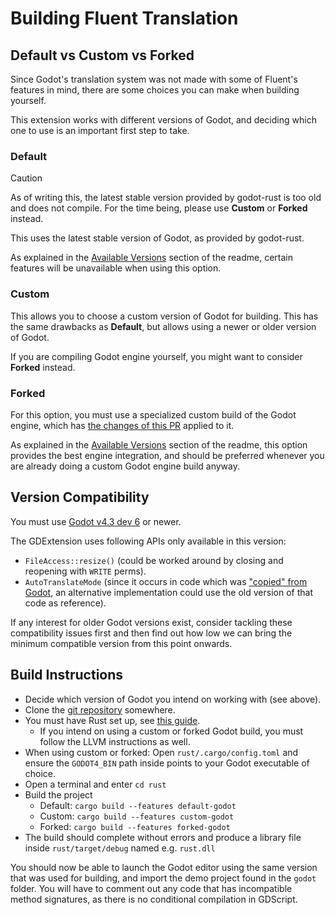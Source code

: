 # Building Fluent Translation

## Default vs Custom vs Forked

Since Godot's translation system was not made with some of Fluent's features in mind, there are some choices you can make when building yourself.

This extension works with different versions of Godot, and deciding which one to use is an important first step to take.

### Default

> [!CAUTION]
> As of writing this, the latest stable version provided by godot-rust is too old and does not compile. For the time being, please use **Custom** or **Forked** instead.

This uses the latest stable version of Godot, as provided by godot-rust.

As explained in the [Available Versions](./README.md#default) section of the readme, certain features will be unavailable when using this option.

### Custom

This allows you to choose a custom version of Godot for building. This has the same drawbacks as **Default**, but allows using a newer or older version of Godot.

If you are compiling Godot engine yourself, you might want to consider **Forked** instead.

### Forked

For this option, you must use a specialized custom build of the Godot engine, which has [the changes of this PR](https://github.com/RedMser/godot/pull/2) applied to it.

As explained in the [Available Versions](./README.md#forked) section of the readme, this option provides the best engine integration, and should be preferred whenever you are already doing a custom Godot engine build anyway.

## Version Compatibility

You must use [Godot v4.3 dev 6](https://godotengine.org/article/dev-snapshot-godot-4-3-dev-6/) or newer.

The GDExtension uses following APIs only available in this version:

- `FileAccess::resize()` (could be worked around by closing and reopening with `WRITE` perms).
- `AutoTranslateMode` (since it occurs in code which was ["copied" from Godot](https://github.com/godotengine/godot/blob/master/editor/plugins/packed_scene_translation_parser_plugin.cpp), an alternative implementation could use the old version of that code as reference).

If any interest for older Godot versions exist, consider tackling these compatibility issues first and then find out how low we can bring the minimum compatible version from this point onwards.

## Build Instructions

* Decide which version of Godot you intend on working with (see above).
* Clone the [git repository](https://github.com/RedMser/godot-fluent-translation) somewhere.
* You must have Rust set up, see [this guide](https://godot-rust.github.io/book/intro/setup.html).
  * If you intend on using a custom or forked Godot build, you must follow the LLVM instructions as well.
* When using custom or forked: Open `rust/.cargo/config.toml` and ensure the `GODOT4_BIN` path inside points to your Godot executable of choice.
* Open a terminal and enter `cd rust`
* Build the project
  * Default: `cargo build --features default-godot`
  * Custom: `cargo build --features custom-godot`
  * Forked: `cargo build --features forked-godot`
* The build should complete without errors and produce a library file inside `rust/target/debug` named e.g. `rust.dll`

You should now be able to launch the Godot editor using the same version that was used for building, and import the demo project found in the `godot` folder.
You will have to comment out any code that has incompatible method signatures, as there is no conditional compilation in GDScript.
